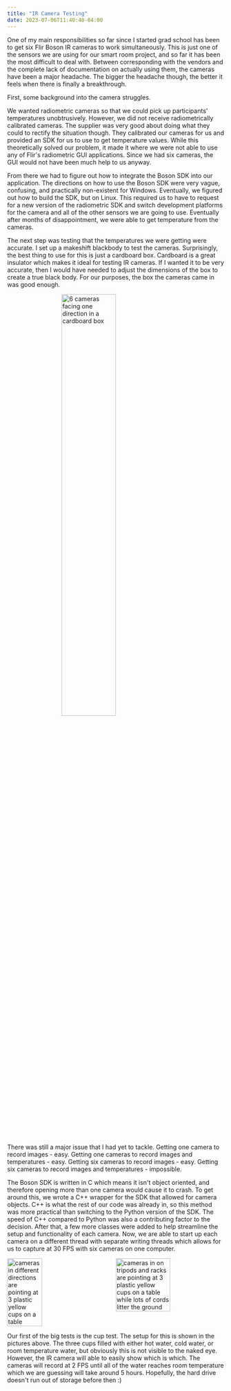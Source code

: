 ```yaml
---
title: "IR Camera Testing"
date: 2023-07-06T11:40:40-04:00
---
```


One of my main responsibilities so far since I started grad school has been to get six Flir Boson IR cameras to work simultaneously. This is just one of the sensors we are using for our smart room project, and so far it has been the most difficult to deal with. Between corresponding with the vendors and the complete lack of documentation on actually using them, the cameras have been a major headache. The bigger the headache though, the better it feels when there is finally a breakthrough.

First, some background into the camera struggles.

We wanted radiometric cameras so that we could pick up participants' temperatures unobtrusively. However, we did not receive radiometrically calibrated cameras. The supplier was very good about doing what they could to rectify the situation though. They calibrated our cameras for us and provided an SDK for us to use to get temperature values. While this theoretically solved our problem, it made it where we were not able to use any of Flir's radiometric GUI applications. Since we had six cameras, the GUI would not have been much help to us anyway.

From there we had to figure out how to integrate the Boson SDK into our application. The directions on how to use the Boson SDK were very vague, confusing, and practically non-existent for Windows. Eventually, we figured out how to build the SDK, but on Linux. This required us to have to request for a new version of the radiometric SDK and switch development platforms for the camera and all of the other sensors we are going to use. Eventually after months of disappointment, we were able to get temperature from the cameras. 

The next step was testing that the temperatures we were getting were accurate. I set up a makeshift blackbody to test the cameras. Surprisingly, the best thing to use for this is just a cardboard box. Cardboard is a great insulator which makes it ideal for testing IR cameras. If I wanted it to be very accurate, then I would have needed to adjust the dimensions of the box to create a true black body. For our purposes, the box the cameras came in was good enough.

<img src="/images/cam-blackbody.jpeg" alt="6 cameras facing one direction in a cardboard box" style="transform-origin: center;  width:50%; translate: 50%;" />

There was still a major issue that I had yet to tackle. Getting one camera to record images - easy. Getting one cameras to record images and temperatures - easy. Getting six cameras to record images - easy. Getting six cameras to record images and temperatures - impossible. 

The Boson SDK is written in C which means it isn't object oriented, and therefore opening more than one camera would cause it to crash. To get around this, we wrote a C++ wrapper for the SDK that allowed for camera objects. C++ is what the rest of our code was already in, so this method was more practical than switching to the Python version of the SDK. The speed of C++ compared to Python was also a contributing factor to the decision. After that, a few more classes were added to help streamline the setup and functionality of each camera. Now, we are able to start up each camera on a different thread with separate writing threads which allows for us to capture at 30 FPS with six cameras on one computer.

<div style="display: flex; justify-content: space-between;">
    <img src="/images/irCam-setclose.jpg" alt="cameras in different directions are pointing at 3 plastic yellow cups on a table" style="width:40%; " />
    <img src="/images/ircam-setupfar.jpg" alt="cameras in on tripods and racks are pointing at 3 plastic yellow cups on a table while lots of cords litter the ground" style="width:50%;" />
</div>

Our first of the big tests is the cup test. The setup for this is shown in the pictures above. The three cups filled with either hot water, cold water, or room temperature water, but obviously this is not visible to the naked eye. However, the IR camera will able to easily show which is which. The cameras will record at 2 FPS until all of the water reaches room temperature which we are guessing will take around 5 hours. Hopefully, the hard drive doesn't run out of storage before then :)






